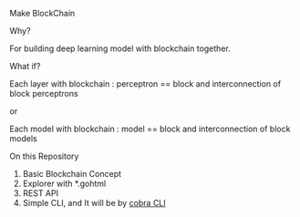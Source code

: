 Make BlockChain

Why?

For building deep learning model with blockchain together.

What if?

Each layer with blockchain : perceptron == block and interconnection of block perceptrons

or

Each model with blockchain : model == block and interconnection of block models

On this Repository
1. Basic Blockchain Concept
2. Explorer with *.gohtml
3. REST API
4. Simple CLI, and It will be by [cobra CLI](https://github.com/spf13/cobra)